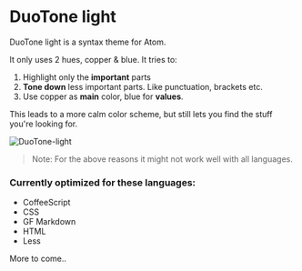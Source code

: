 # DuoTone light

DuoTone light is a syntax theme for Atom.

It only uses 2 hues, copper & blue. It tries to:

1. Highlight only the __important__ parts
2. __Tone down__ less important parts. Like punctuation, brackets etc.
3. Use copper as __main__ color, blue for __values__.

This leads to a more calm color scheme, but still lets you find the stuff you're looking for.

![DuoTone-light](https://cloud.githubusercontent.com/assets/378023/6816705/0ce32dae-d2da-11e4-94c9-2c8d9afa7859.png)

> Note: For the above reasons it might not work well with all languages.

### Currently optimized for these languages:

- CoffeeScript
- CSS
- GF Markdown
- HTML
- Less

More to come..
